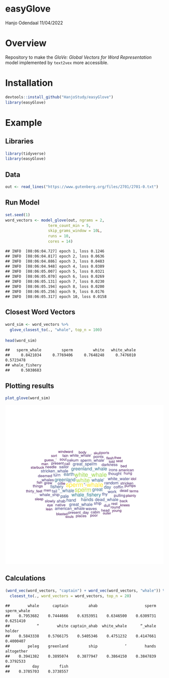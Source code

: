 easyGlove
================
Hanjo Odendaal
11/04/2022

# Overview

Repository to make the *GloVe: Global Vectors for Word Representation*
model implemented by `text2vex` more accessible.

# Installation

``` r
devtools::install_github("HanjoStudy/easyGlove")
library(easyGlove)
```

# Example

## Libraries

``` r
library(tidyverse)
library(easyGlove)
```

## Data

``` r
out <- read_lines("https://www.gutenberg.org/files/2701/2701-0.txt")
```

## Run Model

``` r
set.seed(1)
word_vectors <- model_glove(out, ngrams = 2,
                   term_count_min = 5,
                   skip_grams_window = 10L,
                   runs = 10,
                   cores = 14)
```

    ## INFO  [08:06:04.727] epoch 1, loss 0.1246 
    ## INFO  [08:06:04.817] epoch 2, loss 0.0636 
    ## INFO  [08:06:04.886] epoch 3, loss 0.0483 
    ## INFO  [08:06:04.948] epoch 4, loss 0.0389 
    ## INFO  [08:06:05.007] epoch 5, loss 0.0321 
    ## INFO  [08:06:05.070] epoch 6, loss 0.0269 
    ## INFO  [08:06:05.131] epoch 7, loss 0.0230 
    ## INFO  [08:06:05.194] epoch 8, loss 0.0200 
    ## INFO  [08:06:05.256] epoch 9, loss 0.0176 
    ## INFO  [08:06:05.317] epoch 10, loss 0.0158

## Closest Word Vectors

``` r
word_sim <- word_vectors %>% 
  glove_closest_to(., "whale", top_n = 100)

head(word_sim)
```

    ##   sperm_whale         sperm         white   white_whale               
    ##     0.8421034     0.7769406     0.7648248     0.7476010     0.5723478 
    ## whale_fishery 
    ##     0.5038683

## Plotting results

``` r
plot_glove(word_sim)
```

![](README_files/figure-gfm/unnamed-chunk-6-1.png)<!-- -->

## Calculations

``` r
(word_vec(word_vectors, "captain") + word_vec(word_vectors, "whale")) %>%
  closest_to(., word_vectors = word_vectors, top_n = 20)
```

    ##        whale      captain         ahab                     sperm  sperm_whale 
    ##    0.7953682    0.7444666    0.6353951    0.6346500    0.6309731    0.6251410 
    ##            “        white captain_ahab  white_whale      “_whale       holder 
    ##    0.5843338    0.5766175    0.5405346    0.4751232    0.4147661    0.4000407 
    ##        peleg    greenland         ship            ’        hands   altogether 
    ##    0.3941382    0.3895074    0.3877947    0.3864150    0.3847839    0.3792533 
    ##          day         fish 
    ##    0.3785703    0.3738557
